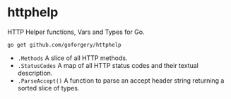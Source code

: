 # httphelp

HTTP Helper functions, Vars and Types for Go.

	go get github.com/goforgery/httphelp

* `.Methods` A slice of all HTTP methods.
* `.StatusCodes` A map of all HTTP status codes and their textual description.
* `.ParseAccept()` A function to parse an accept header string returning a sorted slice of types.
